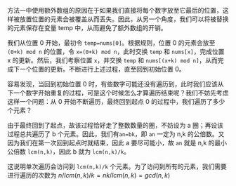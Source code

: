 方法一中使用额外数组的原因在于如果我们直接将每个数字放至它最后的位置，这样被放置位置的元素会被覆盖从而丢失。因此，从另一个角度，我们可以将被替换的元素保存在变量 temp 中，从而避免了额外数组的开销。

我们从位置 0 开始，最初令 `temp=nums[0]`。根据规则，位置 0 的元素会放至`(0+k) mod n` 的位置，令 `x=(0+k) mod n`，此时交换 `temp` 和 `nums[x]`，完成位置 x 的更新。然后，我们考察位置 `x`，并交换 `temp` 和 `nums[(x+k) mod n]`，从而完成下一个位置的更新。不断进行上述过程，直至回到初始位置 0。

容易发现，当回到初始位置 0 时，有些数字可能还没有遍历到，此时我们应该从下一个数字开始重复的过程，可是这个时候怎么才算遍历结束呢？我们不妨先考虑这样一个问题：从 0 开始不断遍历，最终回到起点 0 的过程中，我们遍历了多少个元素？

由于最终回到了起点，故该过程恰好走了整数数量的圈，不妨设为 a 圈；再设该过程总共遍历了 b 个元素。因此，我们有`an=bk`，即 `an` 一定为 n,k 的公倍数。又因为我们在第一次回到起点时就结束，因此 a 要尽可能小，故 `an` 就是 n,k 的最小公倍数 `lcm(n,k)`，因此 b 就为 `lcm(n,k)/k`。

这说明单次遍历会访问到 `lcm(n,k)/k` 个元素。为了访问到所有的元素，我们需要进行遍历的次数为
$n/lcm(n,k)/k​=nk/lcm(n,k)​=gcd(n,k)$



